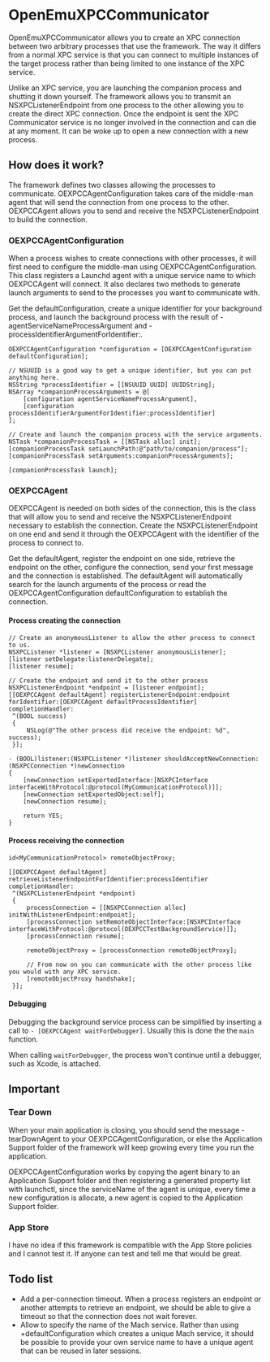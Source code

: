 OpenEmuXPCCommunicator
======================

OpenEmuXPCCommunicator allows you to create an XPC connection between two arbitrary processes that use the framework. The way it differs from a normal XPC service is that you can connect to multiple instances of the target process rather than being limited to one instance of the XPC service.

Unlike an XPC service, you are launching the companion process and shutting it down yourself. The framework allows you to transmit an NSXPCListenerEndpoint from one process to the other allowing you to create the direct XPC connection. Once the endpoint is sent the XPC Communicator service is no longer involved in the connection and can die at any moment. It can be woke up to open a new connection with a new process.

How does it work?
-----------------

The framework defines two classes allowing the processes to communicate. OEXPCCAgentConfiguration takes care of the middle-man agent that will send the connection from one process to the other. OEXPCCAgent allows you to send and receive the NSXPCListenerEndpoint to build the connection.

### OEXPCCAgentConfiguration

When a process wishes to create connections with other processes, it will first need to configure the middle-man using OEXPCCAgentConfiguration. This class registers a Launchd agent with a unique service name to which OEXPCCAgent will connect. It also declares two methods to generate launch arguments to send to the processes you want to communicate with.

Get the defaultConfiguration, create a unique identifier for your background process, and launch the background process with the result of -agentServiceNameProcessArgument and -processIdentifierArgumentForIdentifier:.

    OEXPCCAgentConfiguration *configuration = [OEXPCCAgentConfiguration defaultConfiguration];
    
    // NSUUID is a good way to get a unique identifier, but you can put anything here.
    NSString *processIdentifier = [[NSUUID UUID] UUIDString];
    NSArray *companionProcessArguments = @[
        [configuration agentServiceNameProcessArgument],
        [configuration processIdentifierArgumentForIdentifier:processIdentifier]
    ];
    
    // Create and launch the companion process with the service arguments.
    NSTask *companionProcessTask = [[NSTask alloc] init];
    [companionProcessTask setLaunchPath:@"path/to/companion/process"];
    [companionProcessTask setArguments:companionProcessArguments];
    
    [companionProcessTask launch];

### OEXPCCAgent

OEXPCCAgent is needed on both sides of the connection, this is the class that will allow you to send and receive the NSXPCListenerEndpoint necessary to establish the connection. Create the NSXPCListenerEndpoint on one end and send it through the OEXPCCAgent with the identifier of the process to connect to.

Get the defaultAgent, register the endpoint on one side, retrieve the endpoint on the other, configure the connection, send your first message and the connection is established. The defaultAgent will automatically search for the launch arguments of the process or read the OEXPCCAgentConfiguration defaultConfiguration to establish the connection.

#### Process creating the connection

    // Create an anonymousListener to allow the other process to connect to us.
    NSXPCListener *listener = [NSXPCListener anonymousListener];
    [listener setDelegate:listenerDelegate];
    [listener resume];
    
    // Create the endpoint and send it to the other process
    NSXPCListenerEndpoint *endpoint = [listener endpoint];
    [[OEXPCCAgent defaultAgent] registerListenerEndpoint:endpoint forIdentifier:[OEXPCCAgent defaultProcessIdentifier] completionHandler:
     ^(BOOL success)
     {
         NSLog(@"The other process did receive the endpoint: %d", success);
     }];
    
    - (BOOL)listener:(NSXPCListener *)listener shouldAcceptNewConnection:(NSXPCConnection *)newConnection
    {
        [newConnection setExportedInterface:[NSXPCInterface interfaceWithProtocol:@protocol(MyCommunicationProtocol)]]; 
        [newConnection setExportedObject:self];
        [newConnection resume];
        
        return YES;
    }
    
#### Process receiving the connection

    id<MyCommunicationProtocol> remoteObjectProxy;
    
    [[OEXPCCAgent defaultAgent] retrieveListenerEndpointForIdentifier:processIdentifier completionHandler:
     ^(NSXPCListenerEndpoint *endpoint)
     {
         processConnection = [[NSXPCConnection alloc] initWithListenerEndpoint:endpoint];
         [processConnection setRemoteObjectInterface:[NSXPCInterface interfaceWithProtocol:@protocol(OEXPCCTestBackgroundService)]];
         [processConnection resume];
         
         remoteObjectProxy = [processConnection remoteObjectProxy];
         
         // From now on you can communicate with the other process like you would with any XPC service.
         [remoteObjectProxy handshake];
     }];

#### Debugging

Debugging the background service process can be simplified by inserting a call to `- [OEXPCCAgent waitForDebugger]`. Usually this is done the the `main` function.

When calling `waitForDebugger`, the process won't continue until a debugger, such as Xcode, is attached.


Important
---------

### Tear Down

When your main application is closing, you should send the message -tearDownAgent to your OEXPCCAgentConfiguration, or else the Application Support folder of the framework will keep growing every time you run the application.

OEXPCCAgentConfiguration works by copying the agent binary to an Application Support folder and then registering a generated property list with launchctl, since the serviceName of the agent is unique, every time a new configuration is allocate, a new agent is copied to the Application Support folder.

### App Store

I have no idea if this framework is compatible with the App Store policies and I cannot test it. If anyone can test and tell me that would be great.

Todo list
---------

+ Add a per-connection timeout. When a process registers an endpoint or another attempts to retrieve an endpoint, we should be able to give a timeout so that the connection does not wait forever.
+ Allow to specify the name of the Mach service. Rather than using +defaultConfiguration which creates a unique Mach service, it should be possible to provide your own service name to have a unique agent that can be reused in later sessions.
